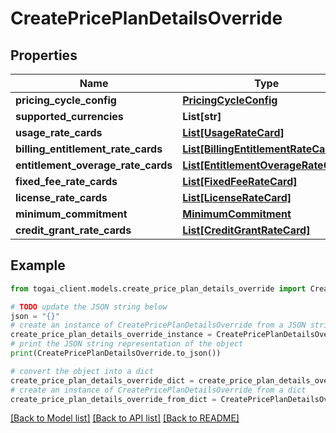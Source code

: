 # CreatePricePlanDetailsOverride


## Properties

Name | Type | Description | Notes
------------ | ------------- | ------------- | -------------
**pricing_cycle_config** | [**PricingCycleConfig**](PricingCycleConfig.md) |  | [optional] 
**supported_currencies** | **List[str]** |  | [optional] 
**usage_rate_cards** | [**List[UsageRateCard]**](UsageRateCard.md) |  | [optional] 
**billing_entitlement_rate_cards** | [**List[BillingEntitlementRateCard]**](BillingEntitlementRateCard.md) |  | [optional] 
**entitlement_overage_rate_cards** | [**List[EntitlementOverageRateCard]**](EntitlementOverageRateCard.md) |  | [optional] 
**fixed_fee_rate_cards** | [**List[FixedFeeRateCard]**](FixedFeeRateCard.md) |  | [optional] 
**license_rate_cards** | [**List[LicenseRateCard]**](LicenseRateCard.md) |  | [optional] 
**minimum_commitment** | [**MinimumCommitment**](MinimumCommitment.md) |  | [optional] 
**credit_grant_rate_cards** | [**List[CreditGrantRateCard]**](CreditGrantRateCard.md) |  | [optional] 

## Example

```python
from togai_client.models.create_price_plan_details_override import CreatePricePlanDetailsOverride

# TODO update the JSON string below
json = "{}"
# create an instance of CreatePricePlanDetailsOverride from a JSON string
create_price_plan_details_override_instance = CreatePricePlanDetailsOverride.from_json(json)
# print the JSON string representation of the object
print(CreatePricePlanDetailsOverride.to_json())

# convert the object into a dict
create_price_plan_details_override_dict = create_price_plan_details_override_instance.to_dict()
# create an instance of CreatePricePlanDetailsOverride from a dict
create_price_plan_details_override_from_dict = CreatePricePlanDetailsOverride.from_dict(create_price_plan_details_override_dict)
```
[[Back to Model list]](../README.md#documentation-for-models) [[Back to API list]](../README.md#documentation-for-api-endpoints) [[Back to README]](../README.md)



